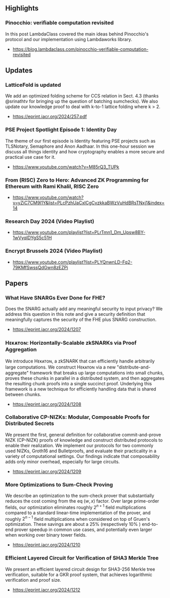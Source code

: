 ## Highlights

### Pinocchio: verifiable computation revisited

In this post LambdaClass covered the main ideas behind Pinocchio's protocol and our implementation using Lambdaworks library.

- <https://blog.lambdaclass.com/pinocchio-verifiable-computation-revisited>

## Updates

### LatticeFold is updated
We add an optimized folding scheme for CCS relation in Sect. 4.3 (thanks 
@srinathtv for bringing up the question of batching sumchecks). We also update our knowledge proof to deal with k-to-1 lattice folding where k > 2.
- <https://eprint.iacr.org/2024/257.pdf>

### PSE Project Spotlight Episode 1: Identity Day
The theme of our first episode is Identity featuring PSE projects such as TLSNotary, Semaphore and Anon Aadhaar. In this one-hour session we discuss all things identity and how cryptography enables a more secure and practical use case for it.
- <https://www.youtube.com/watch?v=M85rQ3_TUPk>
### From (RISC) Zero to Hero: Advanced ZK Programming for Ethereum with Rami Khalil, RISC Zero
- <https://www.youtube.com/watch?v=yZiC7CM9l1Y&list=PLcPzhUaCxlCgCvzkkaBWzVuHdBRsTNxj1&index=14>

### Research Day 2024 (Video Playlist)
- <https://www.youtube.com/playlist?list=PLrTmn1_Dm_Upsw8BY-1wVyqIDYgS5c51H>
### Encrypt Brussels 2024 (Video Playlist)
- <https://www.youtube.com/playlist?list=PLYQnwnLD-Fq2-79KMfSwssQdGwn8zEZPi>

## Papers
### What Have SNARGs Ever Done for FHE?
Does the SNARG actually add any meaningful security to input privacy? We address this question in this note and give a security definition that meaningfully captures the security of the FHE plus SNARG construction.
- <https://eprint.iacr.org/2024/1207>
### Hᴇᴋᴀᴛᴏɴ: Horizontally-Scalable zkSNARKs via Proof Aggregation
We introduce Hᴇᴋᴀᴛᴏɴ, a zkSNARK that can efficiently handle arbitrarily large computations. We construct Hᴇᴋᴀᴛᴏɴ via a new "distribute-and-aggregate" framework that breaks up large computations into small chunks, proves these chunks in parallel in a distributed system, and then aggregates the resulting chunk proofs into a single succinct proof. Underlying this framework is a new technique for efficiently handling data that is shared between chunks.
- <https://eprint.iacr.org/2024/1208>
### Collaborative CP-NIZKs: Modular, Composable Proofs for Distributed Secrets
We present the first, general definition for collaborative commit-and-prove NIZK (CP-NIZK) proofs of knowledge and construct distributed protocols to enable their realization. We implement our protocols for two commonly used NIZKs, Groth16 and Bulletproofs, and evaluate their practicality in a variety of computational settings. Our findings indicate that composability adds only minor overhead, especially for large circuits. 
- <https://eprint.iacr.org/2024/1209>
### More Optimizations to Sum-Check Proving
We describe an optimization to the sum-check prover that substantially reduces the cost coming from the eq $(w, x)$ factor. Over large prime-order fields, our optimization eliminates roughly $2^{n+1}$ field multiplications compared to a standard linear-time implementation of the prover, and roughly $2^{n-1}$ field multiplications when considered on top of Gruen's optimization. These savings are about a $25 \%$ (respectively $10 \%$ ) end-to-end prover speedup in common use cases, and potentially even larger when working over binary tower fields.
- <https://eprint.iacr.org/2024/1210>
### Efficient Layered Circuit for Verification of SHA3 Merkle Tree
We present an efficient layered circuit design for SHA3-256 Merkle tree verification, suitable for a GKR proof system, that achieves logarithmic verification and proof size.
- <https://eprint.iacr.org/2024/1212>

